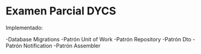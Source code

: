 # Examen Parcial DYCS

Implementado:

-Database Migrations
-Patrón Unit of Work
-Patrón Repository
-Patrón Dto
-Patrón Notification
-Patrón Assembler